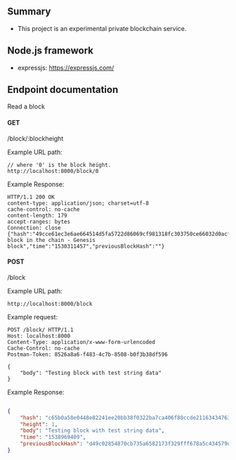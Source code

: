 ## Summary
- This project is an experimental private blockchain service.

## Node.js framework
- expressjs: https://expressjs.com/


## Endpoint documentation


Read a block

#### GET
/block/:blockheight


Example URL path:

```
// where '0' is the block height.
http://localhost:8000/block/0
```


Example Response:

```
HTTP/1.1 200 OK
content-type: application/json; charset=utf-8
cache-control: no-cache
content-length: 179
accept-ranges: bytes
Connection: close          
{"hash":"49cce61ec3e6ae664514d5fa5722d86069cf981318fc303750ce66032d0acff3","height":0,"body":"First block in the chain - Genesis block","time":"1530311457","previousBlockHash":""}
```


#### POST

/block

Example URL path:

```
http://localhost:8000/block
```

Example request:
```
POST /block/ HTTP/1.1
Host: localhost:8000
Content-Type: application/x-www-form-urlencoded
Cache-Control: no-cache
Postman-Token: 8526a8a6-f483-4c7b-8508-b0f3b38df596

{
    "body": "Testing block with test string data"
}

```

Example Response:

```json

{
    "hash": "c65b0a58e0448e82241ee20bb38f0322ba7ca406f80ccde2116343476348c1c1",
    "height": 1,
    "body": "Testing block with test string data",
    "time": "1538969409",
    "previousBlockHash": "d49c02854870cb735a6582173f329fff678a5c434579d3d1634ac67fefcd1cf6"
}
```
